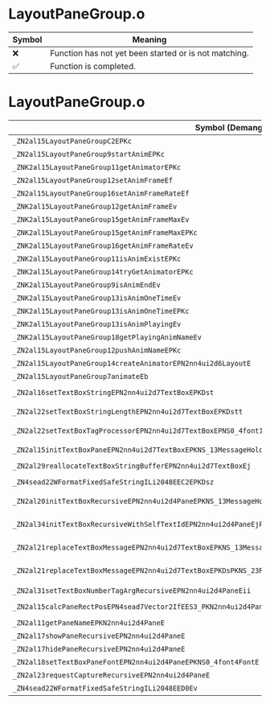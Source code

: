 # LayoutPaneGroup.o
| Symbol | Meaning 
| ------------- | ------------- 
| :x: | Function has not yet been started or is not matching. 
| :white_check_mark: | Function is completed. 


# LayoutPaneGroup.o
| Symbol (Demangled) | Symbol (Mangled) | Decompiled? |
| ------------- |  ------------- | ------------- |
| `_ZN2al15LayoutPaneGroupC2EPKc` | `al::LayoutPaneGroup::LayoutPaneGroup(char const*)` | :white_check_mark: |
| `_ZN2al15LayoutPaneGroup9startAnimEPKc` | `al::LayoutPaneGroup::startAnim(char const*)` | :white_check_mark: |
| `_ZNK2al15LayoutPaneGroup11getAnimatorEPKc` | `al::LayoutPaneGroup::getAnimator(char const*)const` | :white_check_mark: |
| `_ZN2al15LayoutPaneGroup12setAnimFrameEf` | `al::LayoutPaneGroup::setAnimFrame(float)` | :white_check_mark: |
| `_ZN2al15LayoutPaneGroup16setAnimFrameRateEf` | `al::LayoutPaneGroup::setAnimFrameRate(float)` | :white_check_mark: |
| `_ZNK2al15LayoutPaneGroup12getAnimFrameEv` | `al::LayoutPaneGroup::getAnimFrame(void)const` | :white_check_mark: |
| `_ZNK2al15LayoutPaneGroup15getAnimFrameMaxEv` | `al::LayoutPaneGroup::getAnimFrameMax(void)const` | :white_check_mark: |
| `_ZNK2al15LayoutPaneGroup15getAnimFrameMaxEPKc` | `al::LayoutPaneGroup::getAnimFrameMax(char const*)const` | :white_check_mark: |
| `_ZNK2al15LayoutPaneGroup16getAnimFrameRateEv` | `al::LayoutPaneGroup::getAnimFrameRate(void)const` | :white_check_mark: |
| `_ZNK2al15LayoutPaneGroup11isAnimExistEPKc` | `al::LayoutPaneGroup::isAnimExist(char const*)const` | :white_check_mark: |
| `_ZNK2al15LayoutPaneGroup14tryGetAnimatorEPKc` | `al::LayoutPaneGroup::tryGetAnimator(char const*)const` | :white_check_mark: |
| `_ZNK2al15LayoutPaneGroup9isAnimEndEv` | `al::LayoutPaneGroup::isAnimEnd(void)const` | :white_check_mark: |
| `_ZNK2al15LayoutPaneGroup13isAnimOneTimeEv` | `al::LayoutPaneGroup::isAnimOneTime(void)const` | :white_check_mark: |
| `_ZNK2al15LayoutPaneGroup13isAnimOneTimeEPKc` | `al::LayoutPaneGroup::isAnimOneTime(char const*)const` | :white_check_mark: |
| `_ZNK2al15LayoutPaneGroup13isAnimPlayingEv` | `al::LayoutPaneGroup::isAnimPlaying(void)const` | :white_check_mark: |
| `_ZNK2al15LayoutPaneGroup18getPlayingAnimNameEv` | `al::LayoutPaneGroup::getPlayingAnimName(void)const` | :white_check_mark: |
| `_ZN2al15LayoutPaneGroup12pushAnimNameEPKc` | `al::LayoutPaneGroup::pushAnimName(char const*)` | :white_check_mark: |
| `_ZN2al15LayoutPaneGroup14createAnimatorEPN2nn4ui2d6LayoutE` | `al::LayoutPaneGroup::createAnimator(nn::ui2d::Layout *)` | :white_check_mark: |
| `_ZN2al15LayoutPaneGroup7animateEb` | `al::LayoutPaneGroup::animate(bool)` | :white_check_mark: |
| `_ZN2al16setTextBoxStringEPN2nn4ui2d7TextBoxEPKDst` | `al::setTextBoxString(nn::ui2d::TextBox *,char16_t const*,unsigned short)` | :white_check_mark: |
| `_ZN2al22setTextBoxStringLengthEPN2nn4ui2d7TextBoxEPKDstt` | `al::setTextBoxStringLength(nn::ui2d::TextBox *,char16_t const*,unsigned short,unsigned short)` | :white_check_mark: |
| `_ZN2al22setTextBoxTagProcessorEPN2nn4ui2d7TextBoxEPNS0_4font16TagProcessorBaseItEE` | `al::setTextBoxTagProcessor(nn::ui2d::TextBox *,nn::font::TagProcessorBase<unsigned short> *)` | :white_check_mark: |
| `_ZN2al15initTextBoxPaneEPN2nn4ui2d7TextBoxEPKNS_13MessageHolderEPKcj` | `al::initTextBoxPane(nn::ui2d::TextBox *,al::MessageHolder const*,char const*,unsigned int)` | :white_check_mark: |
| `_ZN2al29reallocateTextBoxStringBufferEPN2nn4ui2d7TextBoxEj` | `al::reallocateTextBoxStringBuffer(nn::ui2d::TextBox *,unsigned int)` | :white_check_mark: |
| `_ZN4sead22WFormatFixedSafeStringILi2048EEC2EPKDsz` | `sead::WFormatFixedSafeString<2048>::WFormatFixedSafeString(char16_t const*,...)` | :white_check_mark: |
| `_ZN2al20initTextBoxRecursiveEPN2nn4ui2d4PaneEPKNS_13MessageHolderEPKcj` | `al::initTextBoxRecursive(nn::ui2d::Pane *,al::MessageHolder const*,char const*,unsigned int)` | :white_check_mark: |
| `_ZN2al34initTextBoxRecursiveWithSelfTextIdEPN2nn4ui2d4PaneEjPKNS_13MessageSystemEPKNS1_6LayoutES9_` | `al::initTextBoxRecursiveWithSelfTextId(nn::ui2d::Pane *,unsigned int,al::MessageSystem const*,nn::ui2d::Layout const*,nn::ui2d::Layout const*)` | :white_check_mark: |
| `_ZN2al21replaceTextBoxMessageEPN2nn4ui2d7TextBoxEPKNS_13MessageHolderEPKc` | `al::replaceTextBoxMessage(nn::ui2d::TextBox *,al::MessageHolder const*,char const*)` | :white_check_mark: |
| `_ZN2al21replaceTextBoxMessageEPN2nn4ui2d7TextBoxEPKDsPKNS_23ReplaceTagProcessorBaseEPKNS_17IUseMessageSystemE` | `al::replaceTextBoxMessage(nn::ui2d::TextBox *,char16_t const*,al::ReplaceTagProcessorBase const*,al::IUseMessageSystem const*)` | :white_check_mark: |
| `_ZN2al31setTextBoxNumberTagArgRecursiveEPN2nn4ui2d4PaneEii` | `al::setTextBoxNumberTagArgRecursive(nn::ui2d::Pane *,int,int)` | :white_check_mark: |
| `_ZN2al15calcPaneRectPosEPN4sead7Vector2IfEES3_PKN2nn4ui2d4PaneE` | `al::calcPaneRectPos(sead::Vector2<float> *,sead::Vector2<float> *,nn::ui2d::Pane const*)` | :white_check_mark: |
| `_ZN2al11getPaneNameEPKN2nn4ui2d4PaneE` | `al::getPaneName(nn::ui2d::Pane const*)` | :white_check_mark: |
| `_ZN2al17showPaneRecursiveEPN2nn4ui2d4PaneE` | `al::showPaneRecursive(nn::ui2d::Pane *)` | :white_check_mark: |
| `_ZN2al17hidePaneRecursiveEPN2nn4ui2d4PaneE` | `al::hidePaneRecursive(nn::ui2d::Pane *)` | :white_check_mark: |
| `_ZN2al18setTextBoxPaneFontEPN2nn4ui2d4PaneEPKNS0_4font4FontE` | `al::setTextBoxPaneFont(nn::ui2d::Pane *,nn::font::Font const*)` | :white_check_mark: |
| `_ZN2al23requestCaptureRecursiveEPN2nn4ui2d4PaneE` | `al::requestCaptureRecursive(nn::ui2d::Pane *)` | :white_check_mark: |
| `_ZN4sead22WFormatFixedSafeStringILi2048EED0Ev` | `sead::WFormatFixedSafeString<2048>::~WFormatFixedSafeString()` | :white_check_mark: |
